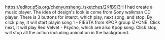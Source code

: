https://editor.p5js.org/chenyunsheng_/sketches/2KfB9I3H
I had create a music player. The idea of design's look is come from Sony walkman CD player. There is 3 buttons for interct, which play, next song, and stop. 
By click play, it will start playin song 1 - FIESTA from KPOP group IZ*ONE. 
Click next, it will play Red Velvet - Psycho, which are also Kpop song.
Click stop, will stop all the action including animation in the background.
